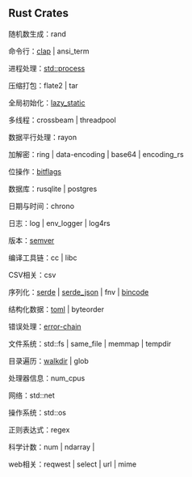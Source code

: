 ## Rust Crates

随机数生成：rand

命令行：[clap](https://crates.io/crates/clap) | ansi_term

进程处理：[std::process](https://doc.rust-lang.org/std/process/index.html)

压缩打包：flate2 | tar

全局初始化：[lazy\_static](https://crates.io/crates/lazy_static)

多线程：crossbeam | threadpool

数据平行处理：rayon

加解密：ring | data-encoding | base64 | encoding_rs

位操作：[bitflags](https://crates.io/crates/bitflags)

数据库：rusqlite | postgres

日期与时间：chrono

日志：log | env_logger | log4rs

版本：[semver](https://crates.io/crates/semver)

编译工具链：cc | libc

CSV相关：csv

序列化：[serde](https://crates.io/crates/serde) | [serde\_json](https://crates.io/crates/serde_json) | fnv | [bincode](https://crates.io/crates/bincode)

结构化数据：[toml](https://crates.io/crates/toml) | byteorder

错误处理：[error-chain](https://crates.io/crates/error-chain)

文件系统：std::fs | same_file | memmap | tempdir

目录遍历：[walkdir](https://crates.io/crates/walkdir) | glob

处理器信息：num_cpus

网络：std::net

操作系统：std::os

正则表达式：regex

科学计数：num | ndarray | 

web相关：reqwest | select | url | mime 
